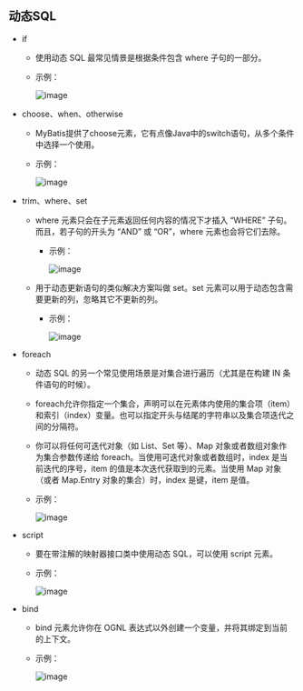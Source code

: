 ## 动态SQL

  - if
    - 使用动态 SQL 最常见情景是根据条件包含 where 子句的一部分。
    - 示例：

      ![image](https://user-images.githubusercontent.com/46510621/112331809-37bd6500-8cf4-11eb-9baf-cba338354b63.png)

  - choose、when、otherwise
    - MyBatis提供了choose元素，它有点像Java中的switch语句，从多个条件中选择一个使用。
    - 示例：
      
      ![image](https://user-images.githubusercontent.com/46510621/112332731-f4afc180-8cf4-11eb-8ba3-25fdfbab8f5a.png)

  - trim、where、set
    - where 元素只会在子元素返回任何内容的情况下才插入 “WHERE” 子句。而且，若子句的开头为 “AND” 或 “OR”，where 元素也会将它们去除。
      - 示例：

        ![image](https://user-images.githubusercontent.com/46510621/112333646-c088d080-8cf5-11eb-8d7e-121f81a41688.png)
    
    - 用于动态更新语句的类似解决方案叫做 set。set 元素可以用于动态包含需要更新的列，忽略其它不更新的列。
      - 示例：

        ![image](https://user-images.githubusercontent.com/46510621/112333961-034aa880-8cf6-11eb-8466-26fd17b4bede.png)
  
  - foreach
    - 动态 SQL 的另一个常见使用场景是对集合进行遍历（尤其是在构建 IN 条件语句的时候）。
    - foreach允许你指定一个集合，声明可以在元素体内使用的集合项（item）和索引（index）变量。也可以指定开头与结尾的字符串以及集合项迭代之间的分隔符。
    - 你可以将任何可迭代对象（如 List、Set 等）、Map 对象或者数组对象作为集合参数传递给 foreach。当使用可迭代对象或者数组时，index 是当前迭代的序号，item 的值是本次迭代获取到的元素。当使用 Map 对象（或者 Map.Entry 对象的集合）时，index 是键，item 是值。
    - 示例：

      ![image](https://user-images.githubusercontent.com/46510621/112334555-7a803c80-8cf6-11eb-850f-78587ec38bee.png)

  - script
    - 要在带注解的映射器接口类中使用动态 SQL，可以使用 script 元素。
    - 示例：

      ![image](https://user-images.githubusercontent.com/46510621/112334861-b915f700-8cf6-11eb-9c5b-e6b743fcdb01.png)

  - bind
    - bind 元素允许你在 OGNL 表达式以外创建一个变量，并将其绑定到当前的上下文。
    - 示例：

      ![image](https://user-images.githubusercontent.com/46510621/112335104-ea8ec280-8cf6-11eb-83f9-066d6a934074.png)
